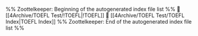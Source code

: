 %% Zoottelkeeper: Beginning of the autogenerated index file list  %%
📄 [[4Archive/TOEFL Test/!TOEFL|!TOEFL]]
📄 [[4Archive/TOEFL Test/TOEFL Index|TOEFL Index]]
%% Zoottelkeeper: End of the autogenerated index file list  %%
